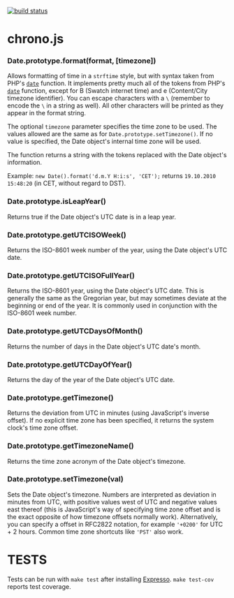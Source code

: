 [![build status](https://secure.travis-ci.org/kkaefer/chrono.js.png)](http://travis-ci.org/kkaefer/chrono.js)
# chrono.js

### Date.prototype.**format(format, [timezone])**

Allows formatting of time in a `strftime` style, but with syntax taken from PHP's [`date`](http://php.net/date) function. It implements pretty much all of the tokens from PHP's [`date`](http://php.net/date) function, except for B (Swatch internet time) and e (Content/City timezone identifier). You can escape characters with a `\` (remember to encode the `\` in a string as well). All other characters will be printed as they appear in the format string.

The optional `timezone` parameter specifies the time zone to be used. The values allowed are the same as for `Date.prototype.setTimezone()`. If no value is specified, the Date object's internal time zone will be used.

The function returns a string with the tokens replaced with the Date object's information.

Example: `new Date().format('d.m.Y H:i:s', 'CET');` returns `19.10.2010 15:48:20` (in CET, without regard to DST).

### Date.prototype.**isLeapYear()**

Returns true if the Date object's UTC date is in a leap year.

### Date.prototype.**getUTCISOWeek()**

Returns the ISO-8601 week number of the year, using the Date object's UTC date.

### Date.prototype.**getUTCISOFullYear()**

Returns the ISO-8601 year, using the Date object's UTC date. This is generally the same as the Gregorian year, but may sometimes deviate at the beginning or end of the year. It is commonly used in conjunction with the ISO-8601 week number.

### Date.prototype.**getUTCDaysOfMonth()**

Returns the number of days in the Date object's UTC date's month.

### Date.prototype.**getUTCDayOfYear()**

Returns the day of the year of the Date object's UTC date.

### Date.prototype.**getTimezone()**

Returns the deviation from UTC in minutes (using JavaScript's inverse offset). If no explicit time zone has been specified, it returns the system clock's time zone offset.

### Date.prototype.**getTimezoneName()**

Returns the time zone acronym of the Date object's timezone.

### Date.prototype.**setTimezone(val)**

Sets the Date object's timezone. Numbers are interpreted as deviation in minutes from UTC, with positive values west of UTC and negative values east thereof (this is JavaScript's way of specifying time zone offset and is the exact opposite of how timezone offsets normally work). Alternatively, you can specify a offset in RFC2822 notation, for example `'+0200'` for UTC + 2 hours. Common time zone shortcuts like `'PST'` also work.


# TESTS

Tests can be run with `make test` after installing [Expresso](http://github.com/visionmedia/expresso). `make test-cov` reports test coverage.
